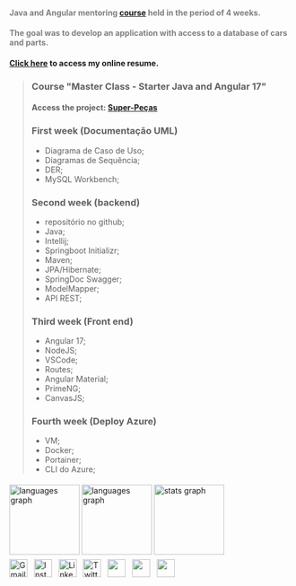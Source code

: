 
#### <span style="color:gray;"> Java and Angular mentoring [course](https://www.masterclasscursos.com.br/) held in the period of 4 weeks. 
#### <span style="color:gray;"> The goal was to develop an application with access to a database of cars and parts.&nbsp;&nbsp;&nbsp;&nbsp;&nbsp;&nbsp;&nbsp;</span> 
#### [Click here](https://alexandrelorena.github.io/index.html) to access my online resume.

>### Course "Master Class - Starter Java and Angular 17" 
>
> #### Access the project: [Super-Peças](http://super-pecas.brazilsouth.cloudapp.azure.com/)
>
>### First week (Documentação UML)
>
> - Diagrama de Caso de Uso;
> - Diagramas de Sequência;
> - DER;
> - MySQL Workbench;
>
>### Second week (backend)
>
> - repositório no github;
> - Java;
> - Intellij;
> - Springboot Initializr;
> - Maven;
> - JPA/Hibernate;
> - SpringDoc Swagger;
> - ModelMapper;
> - API REST;
>
>### Third week (Front end)
>
> - Angular 17;
> - NodeJS;
> - VSCode;
> - Routes;
> - Angular Material;
> - PrimeNG;
> - CanvasJS;
>
>### Fourth week (Deploy Azure)
>   
> - VM;
> - Docker;
> - Portainer;
> - CLI do Azure;


<!DOCTYPE html>
<html lang="pt-br">
<head>
    <meta charset="UTF-8">
    <meta name="viewport" content="width=device-width, initial-scale=1">
    <link rel="stylesheet" type="text/css" href="estilo.css">
</head>
<body>

<img src="https://i.imgur.com/h1q7oo1.jpg" width="785" height="5">

<div align="left">
  <img src="https://github-readme-stats.vercel.app/api/wakatime?username=@alexandrelorena&v=2&theme=react" height="125" alt="languages graph"/>
  <img src="https://github-readme-stats.vercel.app/api/top-langs?username=alexandrelorena&locale=en&hide_title=false&layout=compact&card_width=320&langs_count=5&theme=react&hide_border=false&order=2" height="125" alt="languages graph" />
  <img src="https://github-readme-stats.vercel.app/api?username=alexandrelorena&hide_title=false&hide_rank=false&show_icons=true&include_all_commits=true&count_private=true&disable_animations=false&theme=react&locale=en&hide_border=false&order=1" height="125" alt="stats graph"/>
</div>
<img src="https://i.imgur.com/h1q7oo1.jpg" width="785" height="5">

<div>
  <a href="mailto:alexandre.lorena@gmail.com" style="text-decoration: none;">
    <img src="https://cdn.simpleicons.org/gmail" alt="Gmail" width="32" height="32"></a>&nbsp;&nbsp;
  <a href="https://www.instagram.com/alexandre_lorena/" style="text-decoration: none;">
    <img src="https://cdn.simpleicons.org/instagram" alt="Instagram" width="32" height="32"></a>&nbsp;&nbsp;
  <a href="https://www.linkedin.com/in/alexandreluizlorena/" style="text-decoration: none;">
    <img src="https://cdn.simpleicons.org/linkedin" alt="LinkedIn" width="32" height="32"></a>&nbsp;&nbsp;
  <a href="https://twitter.com/alefaith" style="text-decoration: none;">
    <img src="https://cdn.simpleicons.org/twitter" alt="Twitter" width="32" height="32"></a>&nbsp;&nbsp;
  <a href="https://www.youtube.com/@alefaith2008/featured" style="text-decoration: none;">
    <img src="https://cdn.simpleicons.org/youtube" width="32" height="32"></a>&nbsp;&nbsp;
  <a href="https://steamcommunity.com/id/alexandrelorena/" style="text-decoration: none;">
    <img src="https://cdn.simpleicons.org/steam/gray" width="32" height="32"></a>&nbsp;&nbsp;
  <a href="https://discord.com/channels/alelorena" style="text-decoration: none;">
    <img src="https://cdn.simpleicons.org/discord" width="32" height="32"></a>
</div>
</body>
</html>

